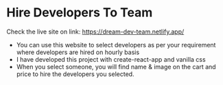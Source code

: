 # Hire Developers To Team

Check the live site on link: https://dream-dev-team.netlify.app/

- You can use this website to select developers as per your requirement where developers are hired on hourly basis
- I have developed this project with create-react-app and vanilla css
- When you select someone, you will find name & image on the cart and price to hire the developers you selected.
